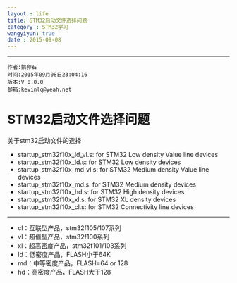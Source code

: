 ```yaml
---
layout : life
title: STM32启动文件选择问题
category : STM32学习
wangyiyun: true
date : 2015-09-08
---
```


******

    作者:鹅卵石
    时间:2015年09月08日23:04:16
    版本:V 0.0.0
    邮箱:kevinlq@yeah.net

<!-- more -->

# STM32启动文件选择问题

关于stm32启动文件的选择

- startup_stm32f10x_ld_vl.s: for STM32 Low density Value line devices
- startup_stm32f10x_ld.s: for STM32 Low density devices
- startup_stm32f10x_md_vl.s: for STM32 Medium density Value line devices
- startup_stm32f10x_md.s: for STM32 Medium density devices
- startup_stm32f10x_hd.s: for STM32 High density devices
- startup_stm32f10x_xl.s: for STM32 XL density devices
- startup_stm32f10x_cl.s: for STM32 Connectivity line devices


----------


* cl：互联型产品，stm32f105/107系列
* vl：超值型产品，stm32f100系列
* xl：超高密度产品，stm32f101/103系列
* ld：低密度产品，FLASH小于64K
* md：中等密度产品，FLASH=64 or 128
* hd：高密度产品，FLASH大于128
